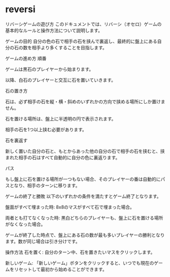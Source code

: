 # reversi
リバーシゲームの遊び方
このドキュメントでは、リバーシ（オセロ）ゲームの基本的なルールと操作方法について説明します。

ゲームの目的
自分の色の石で相手の石を挟んで裏返し、最終的に盤上にある自分の石の数を相手より多くすることを目指します。

ゲームの進め方
順番

ゲームは黒石のプレイヤーから始まります。

以降、白石のプレイヤーと交互に石を置いていきます。

石の置き方

石は、必ず相手の石を縦・横・斜めのいずれかの方向で挟める場所にしか置けません。

石を置ける場所は、盤上に半透明の円で表示されます。

相手の石を1つ以上挟む必要があります。

石を裏返す

新しく置いた自分の石と、もとからあった他の自分の石で相手の石を挟むと、挟まれた相手の石はすべて自動的に自分の色に裏返ります。

パス

もし盤上に石を置ける場所が一つもない場合、そのプレイヤーの番は自動的にパスとなり、相手のターンに移ります。

ゲームの終了と勝敗
以下のいずれかの条件を満たすとゲーム終了となります。

盤面がすべて埋まった時: 8x8のマスがすべて石で埋まった場合。

両者とも打てなくなった時: 黒白どちらのプレイヤーも、盤上に石を置ける場所がなくなった場合。

ゲームが終了した時点で、盤上にある石の数が最も多いプレイヤーの勝利となります。数が同じ場合は引き分けです。

操作方法
石を置く: 自分のターン中、石を置きたいマスをクリックします。

新しいゲーム: 「新しいゲーム」ボタンをクリックすると、いつでも現在のゲームをリセットして最初から始めることができます。
